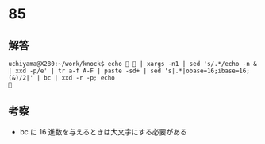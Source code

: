 # 85

## 解答

```
uchiyama@X280:~/work/knock$ echo 🍑 🍓 | xargs -n1 | sed 's/.*/echo -n & | xxd -p/e' | tr a-f A-F | paste -sd+ | sed 's|.*|obase=16;ibase=16;(&)/2|' | bc | xxd -r -p; echo
🍒
```

## 考察

- bc に 16 進数を与えるときは大文字にする必要がある
